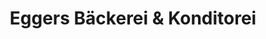 ---
title: "Eggers Bäckerei & Konditorei"
url: /heidgraben/eggers-baeckerei-und-konditorei/
shop: Bäckerei
---